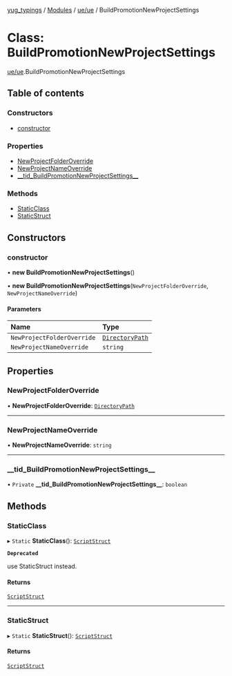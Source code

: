 [yug_typings](../README.md) / [Modules](../modules.md) / [ue/ue](../modules/ue_ue.md) / BuildPromotionNewProjectSettings

# Class: BuildPromotionNewProjectSettings

[ue/ue](../modules/ue_ue.md).BuildPromotionNewProjectSettings

## Table of contents

### Constructors

- [constructor](ue_ue.BuildPromotionNewProjectSettings.md#constructor)

### Properties

- [NewProjectFolderOverride](ue_ue.BuildPromotionNewProjectSettings.md#newprojectfolderoverride)
- [NewProjectNameOverride](ue_ue.BuildPromotionNewProjectSettings.md#newprojectnameoverride)
- [\_\_tid\_BuildPromotionNewProjectSettings\_\_](ue_ue.BuildPromotionNewProjectSettings.md#__tid_buildpromotionnewprojectsettings__)

### Methods

- [StaticClass](ue_ue.BuildPromotionNewProjectSettings.md#staticclass)
- [StaticStruct](ue_ue.BuildPromotionNewProjectSettings.md#staticstruct)

## Constructors

### constructor

• **new BuildPromotionNewProjectSettings**()

• **new BuildPromotionNewProjectSettings**(`NewProjectFolderOverride`, `NewProjectNameOverride`)

#### Parameters

| Name | Type |
| :------ | :------ |
| `NewProjectFolderOverride` | [`DirectoryPath`](ue_ue.DirectoryPath.md) |
| `NewProjectNameOverride` | `string` |

## Properties

### NewProjectFolderOverride

• **NewProjectFolderOverride**: [`DirectoryPath`](ue_ue.DirectoryPath.md)

___

### NewProjectNameOverride

• **NewProjectNameOverride**: `string`

___

### \_\_tid\_BuildPromotionNewProjectSettings\_\_

• `Private` **\_\_tid\_BuildPromotionNewProjectSettings\_\_**: `boolean`

## Methods

### StaticClass

▸ `Static` **StaticClass**(): [`ScriptStruct`](ue_ue.ScriptStruct.md)

**`Deprecated`**

use StaticStruct instead.

#### Returns

[`ScriptStruct`](ue_ue.ScriptStruct.md)

___

### StaticStruct

▸ `Static` **StaticStruct**(): [`ScriptStruct`](ue_ue.ScriptStruct.md)

#### Returns

[`ScriptStruct`](ue_ue.ScriptStruct.md)

